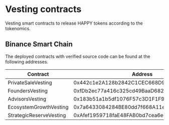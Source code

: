 # Vesting contracts
Vesting smart contracts to release HAPPY tokens according to the tokenomics.

## Binance Smart Chain
The deployed contracts with verified source code can be found at the following addresses.

Contract | Address
---|---
PrivateSaleVesting | 0x442c1e2A128b2842C1CEC668D93DB4d7AC4474a1
FoundersVesting | 0xfDb2ec77a416c325cd49BaaD682828A18067737A
AdvisorsVesting | 0x183b51a1b5df1076F57c3D1F1F9690525C095933
EcosystemGrowthVesting | 0x7a6433084284BE80dd7f668A11ef477C923dB943
StrategicReserveVesting | 0xAfef1959718faE48FAB0bd7cea6e01002DBB996a
